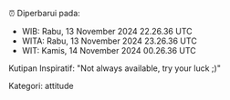 ⏰ Diperbarui pada:
- WIB: Rabu, 13 November 2024 22.26.36 UTC
- WITA: Rabu, 13 November 2024 23.26.36 UTC
- WIT: Kamis, 14 November 2024 00.26.36 UTC

Kutipan Inspiratif:
"Not always available, try your luck ;)"


Kategori: attitude

